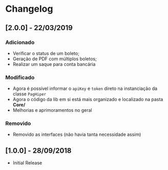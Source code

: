 # Changelog

## [2.0.0] - 22/03/2019
### Adicionado
- Verificar o status de um boleto;
- Geração de PDF com múltiplos boletos;
- Realizar um saque para conta bancária

### Modificado
- Agora é possível informar o `apiKey` e `token` direto na instanciação da classe `PagHiper`
- Agora o código da lib em si está mais organizado e localizado na pasta **Core/**
- Melhorias e aprimoramentos no geral

### Removido
- Removido as interfaces (não havia tanta necessidade assim)

## [1.0.0] - 28/09/2018

- Initial Release
